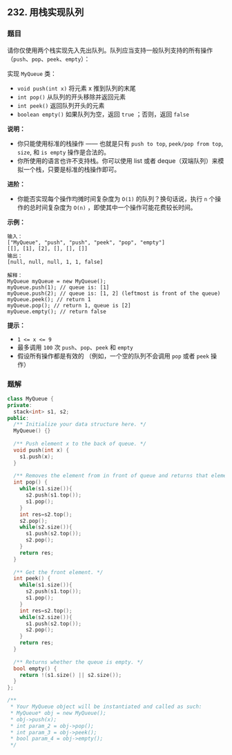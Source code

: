 ## 232. 用栈实现队列

### 题目

请你仅使用两个栈实现先入先出队列。队列应当支持一般队列支持的所有操作（`push`、`pop`、`peek`、`empty`）：

实现 `MyQueue` 类：

- `void push(int x)` 将元素 x 推到队列的末尾
- `int pop()` 从队列的开头移除并返回元素
- `int peek()` 返回队列开头的元素
- `boolean empty()` 如果队列为空，返回 `true` ；否则，返回 `false`

**说明：**

- 你只能使用标准的栈操作 —— 也就是只有 `push to top`, `peek/pop from top`, `size`, 和 `is empty` 操作是合法的。
- 你所使用的语言也许不支持栈。你可以使用 list 或者 deque（双端队列）来模拟一个栈，只要是标准的栈操作即可。

**进阶：**

- 你能否实现每个操作均摊时间复杂度为 `O(1)` 的队列？换句话说，执行 `n` 个操作的总时间复杂度为 `O(n)` ，即使其中一个操作可能花费较长时间。

**示例：**

```
输入：
["MyQueue", "push", "push", "peek", "pop", "empty"]
[[], [1], [2], [], [], []]
输出：
[null, null, null, 1, 1, false]

解释：
MyQueue myQueue = new MyQueue();
myQueue.push(1); // queue is: [1]
myQueue.push(2); // queue is: [1, 2] (leftmost is front of the queue)
myQueue.peek(); // return 1
myQueue.pop(); // return 1, queue is [2]
myQueue.empty(); // return false
```

**提示：**

- `1 <= x <= 9`
- 最多调用 `100` 次 `push`、`pop`、`peek` 和 `empty`
- 假设所有操作都是有效的 （例如，一个空的队列不会调用 `pop` 或者 `peek` 操作）

### 题解

```cpp
class MyQueue {
private:
  stack<int> s1, s2;
public:
  /** Initialize your data structure here. */
  MyQueue() {}
  
  /** Push element x to the back of queue. */
  void push(int x) {
    s1.push(x);
  }
  
  /** Removes the element from in front of queue and returns that element. */
  int pop() {
    while(s1.size()){
      s2.push(s1.top());
      s1.pop();
    }
    int res=s2.top();
    s2.pop();
    while(s2.size()){
      s1.push(s2.top());
      s2.pop();
    }
    return res;
  }
  
  /** Get the front element. */
  int peek() {
    while(s1.size()){
      s2.push(s1.top());
      s1.pop();
    }
    int res=s2.top();
    while(s2.size()){
      s1.push(s2.top());
      s2.pop();
    }
    return res;
  }
  
  /** Returns whether the queue is empty. */
  bool empty() {
    return !(s1.size() || s2.size());
  }
};

/**
 * Your MyQueue object will be instantiated and called as such:
 * MyQueue* obj = new MyQueue();
 * obj->push(x);
 * int param_2 = obj->pop();
 * int param_3 = obj->peek();
 * bool param_4 = obj->empty();
 */
```